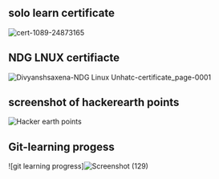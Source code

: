 ## solo learn certificate
![cert-1089-24873165](https://user-images.githubusercontent.com/98813747/152638683-b0af5c8a-22d0-4e0c-8d50-5ae678a86055.jpg)

## NDG LNUX certifiacte
![Divyanshsaxena-NDG Linux Unhatc-certificate_page-0001](https://user-images.githubusercontent.com/98813747/152638690-a6c175be-52aa-4bd9-982d-0c20b8887542.jpg)

## screenshot of hackerearth points
![Hacker earth points](https://user-images.githubusercontent.com/98813747/153545918-3d4fdb19-4df0-4a9a-9585-4af3bc21cf99.png)

## Git-learning progess
![git learning progress]![Screenshot (129)](https://user-images.githubusercontent.com/98813747/153481663-865b88f7-9bef-4089-96f5-331afe35840f.png)

